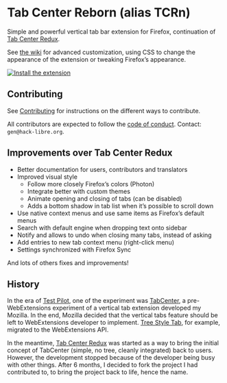 # Tab Center Reborn (alias TCRn)

Simple and powerful vertical tab bar extension for Firefox, continuation of [Tab Center Redux](https://github.com/eoger/tabcenter-redux).

See [the wiki](https://framagit.org/ariasuni/tabcenter-reborn/wikis/home) for advanced customization, using CSS to change the appearance of the extension or tweaking Firefox’s appearance.

[![Install the extension](https://addons.cdn.mozilla.net/static/img/addons-buttons/AMO-button_2.png)](https://addons.mozilla.org/firefox/addon/tabcenter-reborn/)

## Contributing

See [Contributing](https://framagit.org/ariasuni/tabcenter-reborn/blob/main/CONTRIBUTING.md) for instructions on the different ways to contribute.

All contributors are expected to follow the [code of conduct](https://www.contributor-covenant.org/version/1/4/code-of-conduct). Contact: `gen@hack-libre.org`.

## Improvements over Tab Center Redux

- Better documentation for users, contributors and translators
- Improved visual style
  - Follow more closely Firefox’s colors (Photon)
  - Integrate better with custom themes
  - Animate opening and closing of tabs (can be disabled)
  - Adds a bottom shadow in tab list when it’s possible to scroll down
- Use native context menus and use same items as Firefox’s default menus
- Search with default engine when dropping text onto sidebar
- Notify and allows to undo when closing many tabs, instead of asking
- Add entries to new tab context menu (right-click menu)
- Settings synchronized with Firefox Sync

And lots of others fixes and improvements!

## History

In the era of [Test Pilot](https://testpilot.firefox.com/), one of the experiment was [TabCenter](https://github.com/bwinton/TabCenter), a pre-WebExtensions experiment of a vertical tab extension developed my Mozilla. In the end, Mozilla decided that the vertical tabs feature should be left to WebExtensions developer to implement. [Tree Style Tab](https://addons.mozilla.org/fr/firefox/addon/tree-style-tab/), for example, migrated to the WebExtensions API.

In the meantime, [Tab Center Redux](https://github.com/eoger/tabcenter-redux) was started as a way to bring the initial concept of TabCenter (simple, no tree, cleanly integrated) back to users. However, the development stopped because of the developer being busy with other things. After 6 months, I decided to fork the project I had contributed to, to bring the project back to life, hence the name.
